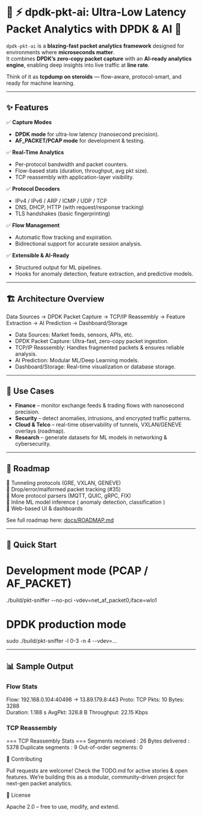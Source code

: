 # 🚀 ⚡ dpdk-pkt-ai: Ultra-Low Latency Packet Analytics with DPDK & AI 🚀

`dpdk-pkt-ai` is a **blazing-fast packet analytics framework** designed for environments where **microseconds matter**.  
It combines **DPDK’s zero-copy packet capture** with an **AI-ready analytics engine**, enabling deep insights into live traffic at **line rate**.

Think of it as **tcpdump on steroids** — flow-aware, protocol-smart, and ready for machine learning.

---

## ✨ Features

✅ **Capture Modes**  
- **DPDK mode** for ultra-low latency (nanosecond precision).  
- **AF_PACKET/PCAP mode** for development & testing.  

✅ **Real-Time Analytics**  
- Per-protocol bandwidth and packet counters.  
- Flow-based stats (duration, throughput, avg pkt size).  
- TCP reassembly with application-layer visibility.  

✅ **Protocol Decoders**  
- IPv4 / IPv6 / ARP / ICMP / UDP / TCP  
- DNS, DHCP, HTTP (with request/response tracking)  
- TLS handshakes (basic fingerprinting)  

✅ **Flow Management**  
- Automatic flow tracking and expiration.  
- Bidirectional support for accurate session analysis.  

✅ **Extensible & AI-Ready**  
- Structured output for ML pipelines.  
- Hooks for anomaly detection, feature extraction, and predictive models.  

---

## 🏗️ Architecture Overview

Data Sources → DPDK Packet Capture → TCP/IP Reassembly → Feature Extraction → AI Prediction → Dashboard/Storage

  - Data Sources: Market feeds, sensors, APIs, etc.
  - DPDK Packet Capture: Ultra-fast, zero-copy packet ingestion.
  - TCP/IP Reassembly: Handles fragmented packets & ensures reliable analysis.
  - AI Prediction: Modular ML/Deep Learning models.
  - Dashboard/Storage: Real-time visualization or database storage.

---

## 🚀 Use Cases

- **Finance** – monitor exchange feeds & trading flows with nanosecond precision.  
- **Security** – detect anomalies, intrusions, and encrypted traffic patterns.  
- **Cloud & Telco** – real-time observability of tunnels, VXLAN/GENEVE overlays (roadmap).  
- **Research** – generate datasets for ML models in networking & cybersecurity.  

---

## 📍 Roadmap

🔹 Tunneling protocols (GRE, VXLAN, GENEVE)  
🔹 Drop/error/malformed packet tracking (#35)  
🔹 More protocol parsers (MQTT, QUIC, gRPC, FIX)  
🔹 Inline ML model inference ( anomaly detection, classification )  
🔹 Web-based UI & dashboards  

See full roadmap here: [docs/ROADMAP.md](docs/ROADMAP.md)

---

## 🏁 Quick Start


# Development mode (PCAP / AF_PACKET)
./build/pkt-sniffer --no-pci -vdev=net_af_packet0,iface=wlo1

# DPDK production mode
sudo ./build/pkt-sniffer -l 0-3 -n 4 --vdev=...

---

## 📊 Sample Output

### Flow Stats
Flow: 192.168.0.104:40498 -> 13.89.179.8:443
  Proto: TCP    Pkts: 10     Bytes: 3288    
  Duration: 1.188 s    AvgPkt: 328.8 B  Throughput: 22.15 Kbps

### TCP Reassembly
=== TCP Reassembly Stats ===
Segments received    : 26
Bytes delivered      : 5378
Duplicate segments   : 9
Out-of-order segments: 0

🤝 Contributing

Pull requests are welcome! Check the TODO.md for active stories & open features.
We’re building this as a modular, community-driven project for next-gen packet analytics.

📜 License

Apache 2.0 – free to use, modify, and extend.

